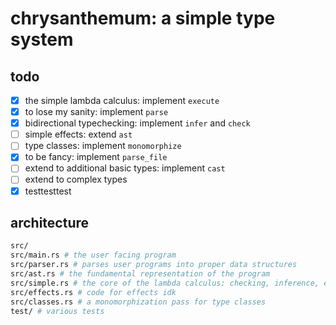 # chrysanthemum: a simple type system

## todo

- [x] the simple lambda calculus: implement `execute`
- [x] to lose my sanity: implement `parse`
- [x] bidirectional typechecking: implement `infer` and `check`
- [ ] simple effects: extend `ast`
- [ ] type classes: implement `monomorphize`
- [x] to be fancy: implement `parse_file`
- [ ] extend to additional basic types: implement `cast`
- [ ] extend to complex types
- [x] testtesttest

## architecture

```bash
src/
src/main.rs # the user facing program
src/parser.rs # parses user programs into proper data structures
src/ast.rs # the fundamental representation of the program
src/simple.rs # the core of the lambda calculus: checking, inference, evaluation
src/effects.rs # code for effects idk
src/classes.rs # a monomorphization pass for type classes
test/ # various tests
```
